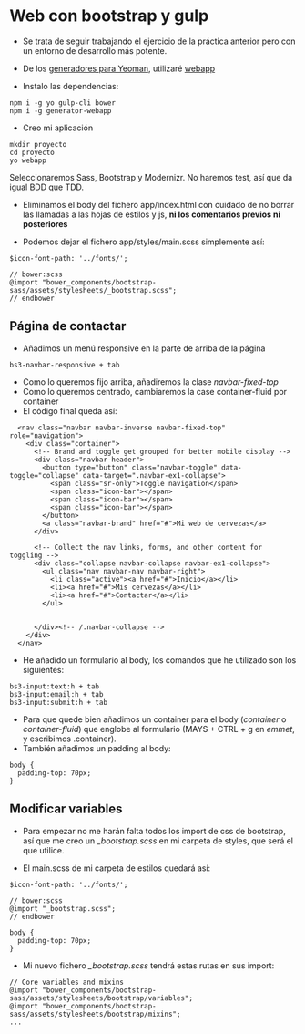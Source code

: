 # Web con bootstrap y gulp

- Se trata de seguir trabajando el ejercicio de la práctica anterior pero con un entorno de desarrollo más potente.

- De los [generadores para Yeoman](http://yeoman.io/generators/), utilizaré [webapp](https://github.com/yeoman/generator-webapp#readme)

- Instalo las dependencias:
```
npm i -g yo gulp-cli bower
npm i -g generator-webapp
```

- Creo mi aplicación
```
mkdir proyecto
cd proyecto
yo webapp
```
Seleccionaremos Sass, Bootstrap y Modernizr. No haremos test, así que da igual BDD que TDD.

- Eliminamos el body del fichero app/index.html con cuidado de no borrar las llamadas a las hojas de estilos y js, **ni los comentarios previos ni posteriores**

- Podemos dejar el fichero app/styles/main.scss simplemente así:

```
$icon-font-path: '../fonts/';

// bower:scss
@import "bower_components/bootstrap-sass/assets/stylesheets/_bootstrap.scss";
// endbower
```


## Página de contactar

- Añadimos un menú responsive en la parte de arriba de la página

```
bs3-navbar-responsive + tab
```

- Como lo queremos fijo arriba, añadiremos la clase *navbar-fixed-top*
- Como lo queremos centrado, cambiaremos la case container-fluid por container
- El código final queda así:
 
```
  <nav class="navbar navbar-inverse navbar-fixed-top" role="navigation">
    <div class="container">
      <!-- Brand and toggle get grouped for better mobile display -->
      <div class="navbar-header">
        <button type="button" class="navbar-toggle" data-toggle="collapse" data-target=".navbar-ex1-collapse">
          <span class="sr-only">Toggle navigation</span>
          <span class="icon-bar"></span>
          <span class="icon-bar"></span>
          <span class="icon-bar"></span>
        </button>
        <a class="navbar-brand" href="#">Mi web de cervezas</a>
      </div>
  
      <!-- Collect the nav links, forms, and other content for toggling -->
      <div class="collapse navbar-collapse navbar-ex1-collapse">
        <ul class="nav navbar-nav navbar-right">
          <li class="active"><a href="#">Inicio</a></li>
          <li><a href="#">Mis cervezas</a></li>
          <li><a href="#">Contactar</a></li>
        </ul>


      </div><!-- /.navbar-collapse -->
    </div>
  </nav>
```

- He añadido un formulario al body, los comandos que he utilizado son los siguientes:
```
bs3-input:text:h + tab
bs3-input:email:h + tab
bs3-input:submit:h + tab
```

- Para que quede bien añadimos un container para el body (*container* o *container-fluid*) que englobe al formulario (MAYS + CTRL + g en *emmet*, y escribimos .container).
- También añadimos un padding al body:
```
body {
  padding-top: 70px;
}
```

## Modificar variables
- Para empezar no me harán falta todos los import de css de bootstrap, así que me creo un *_bootstrap.scss* en mi carpeta de styles, que será el que utilice.

- El main.scss de mi carpeta de estilos quedará así:

```
$icon-font-path: '../fonts/';

// bower:scss
@import "_bootstrap.scss";
// endbower

body {
  padding-top: 70px;
}
```

- Mi nuevo fichero *_bootstrap.scss* tendrá estas rutas en sus import:
```
// Core variables and mixins
@import "bower_components/bootstrap-sass/assets/stylesheets/bootstrap/variables";
@import "bower_components/bootstrap-sass/assets/stylesheets/bootstrap/mixins";
...
```
